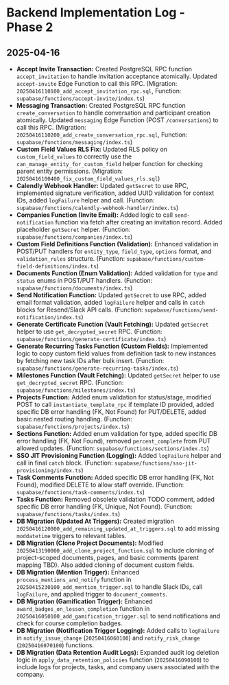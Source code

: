 # Backend Implementation Log - Phase 2

## 2025-04-16

-   **Accept Invite Transaction:** Created PostgreSQL RPC function `accept_invitation` to handle invitation acceptance atomically. Updated `accept-invite` Edge Function to call this RPC. (Migration: `20250416110100_add_accept_invitation_rpc.sql`, Function: `supabase/functions/accept-invite/index.ts`)
-   **Messaging Transaction:** Created PostgreSQL RPC function `create_conversation` to handle conversation and participant creation atomically. Updated `messaging` Edge Function (POST `/conversations`) to call this RPC. (Migration: `20250416110200_add_create_conversation_rpc.sql`, Function: `supabase/functions/messaging/index.ts`)
-   **Custom Field Values RLS Fix:** Updated RLS policy on `custom_field_values` to correctly use the `can_manage_entity_for_custom_field` helper function for checking parent entity permissions. (Migration: `20250416100400_fix_custom_field_values_rls.sql`)
-   **Calendly Webhook Handler:** Updated `getSecret` to use RPC, implemented signature verification, added UUID validation for context IDs, added `logFailure` helper and call. (Function: `supabase/functions/calendly-webhook-handler/index.ts`)
-   **Companies Function (Invite Email):** Added logic to call `send-notification` function via fetch after creating an invitation record. Added placeholder `getSecret` helper. (Function: `supabase/functions/companies/index.ts`)
-   **Custom Field Definitions Function (Validation):** Enhanced validation in POST/PUT handlers for `entity_type`, `field_type`, `options` format, and `validation_rules` structure. (Function: `supabase/functions/custom-field-definitions/index.ts`)
-   **Documents Function (Enum Validation):** Added validation for `type` and `status` enums in POST/PUT handlers. (Function: `supabase/functions/documents/index.ts`)
-   **Send Notification Function:** Updated `getSecret` to use RPC, added email format validation, added `logFailure` helper and calls in `catch` blocks for Resend/Slack API calls. (Function: `supabase/functions/send-notification/index.ts`)
-   **Generate Certificate Function (Vault Fetching):** Updated `getSecret` helper to use `get_decrypted_secret` RPC. (Function: `supabase/functions/generate-certificate/index.ts`)
-   **Generate Recurring Tasks Function (Custom Fields):** Implemented logic to copy custom field values from definition task to new instances by fetching new task IDs after bulk insert. (Function: `supabase/functions/generate-recurring-tasks/index.ts`)
-   **Milestones Function (Vault Fetching):** Updated `getSecret` helper to use `get_decrypted_secret` RPC. (Function: `supabase/functions/milestones/index.ts`)
-   **Projects Function:** Added enum validation for status/stage, modified POST to call `instantiate_template_rpc` if template ID provided, added specific DB error handling (FK, Not Found) for PUT/DELETE, added basic nested routing handling. (Function: `supabase/functions/projects/index.ts`)
-   **Sections Function:** Added enum validation for type, added specific DB error handling (FK, Not Found), removed `percent_complete` from PUT allowed updates. (Function: `supabase/functions/sections/index.ts`)
-   **SSO JIT Provisioning Function (Logging):** Added `logFailure` helper and call in final `catch` block. (Function: `supabase/functions/sso-jit-provisioning/index.ts`)
-   **Task Comments Function:** Added specific DB error handling (FK, Not Found), modified DELETE to allow staff override. (Function: `supabase/functions/task-comments/index.ts`)
-   **Tasks Function:** Removed obsolete validation TODO comment, added specific DB error handling (FK, Unique, Not Found). (Function: `supabase/functions/tasks/index.ts`)
-   **DB Migration (Updated At Triggers):** Created migration `20250416120000_add_remaining_updated_at_triggers.sql` to add missing `moddatetime` triggers to relevant tables.
-   **DB Migration (Clone Project Documents):** Modified `20250413190000_add_clone_project_function.sql` to include cloning of project-scoped documents, pages, and basic comments (parent mapping TBD). Also added cloning of document custom fields.
-   **DB Migration (Mention Trigger):** Enhanced `process_mentions_and_notify` function in `20250415230100_add_mention_trigger.sql` to handle Slack IDs, call `logFailure`, and applied trigger to `document_comments`.
-   **DB Migration (Gamification Trigger):** Enhanced `award_badges_on_lesson_completion` function in `20250416050100_add_gamification_trigger.sql` to send notifications and check for course completion badges.
-   **DB Migration (Notification Trigger Logging):** Added calls to `logFailure` in `notify_issue_change` (`20250416060100`) and `notify_risk_change` (`20250416070100`) functions.
-   **DB Migration (Data Retention Audit Logs):** Expanded audit log deletion logic in `apply_data_retention_policies` function (`20250416090100`) to include logs for projects, tasks, and company users associated with the company.
